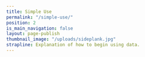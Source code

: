 ```yaml
---
title: Simple Use
permalink: "/simple-use/"
position: 2
is_main_navigation: false
layout: page-publish
thumbnail_image: "/uploads/sideplank.jpg"
strapline: Explanation of how to begin using data.
---
```


